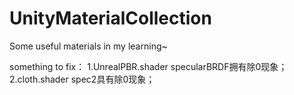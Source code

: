 # UnityMaterialCollection
Some useful materials in my learning~

something to fix：
1.UnrealPBR.shader specularBRDF拥有除0现象；
2.cloth.shader spec2具有除0现象；
